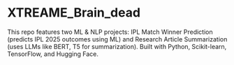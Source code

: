 # XTREAME_Brain_dead
This repo features two ML &amp; NLP projects: IPL Match Winner Prediction (predicts IPL 2025 outcomes using ML) and Research Article Summarization (uses LLMs like BERT, T5  for summarization). Built with Python, Scikit-learn, TensorFlow, and Hugging Face.

